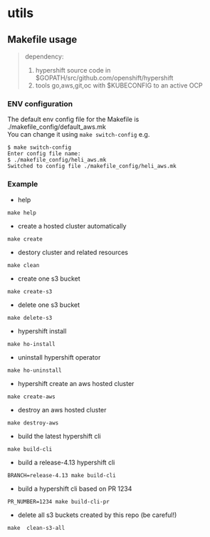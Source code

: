 # utils

## Makefile usage

> dependency:  
> 1. hypershift source code in $GOPATH/src/github.com/openshift/hypershift  
> 2. tools go,aws,git,oc with $KUBECONFIG to an active OCP

### ENV configuration
The default env config file for the Makefile is ./makefile_config/default_aws.mk  
You can change it using `make switch-config` e.g.
```shell
$ make switch-config 
Enter config file name: 
$ ./makefile_config/heli_aws.mk
Switched to config file ./makefile_config/heli_aws.mk
```

### Example
* help
```shell
make help
```
* create a hosted cluster automatically
```shell
make create
```
* destory cluster and related resources
```shell
make clean
```
* create one s3 bucket
```shell
make create-s3
```
* delete one s3 bucket
```shell
make delete-s3
```
* hypershift install
```shell
make ho-install
```
* uninstall hypershift operator
```shell
make ho-uninstall
```
* hypershift create an aws hosted cluster
```shell
make create-aws
```
*  destroy an aws hosted cluster
```shell
make destroy-aws
```
* build the latest hypershift cli
```shell
make build-cli
```
* build a release-4.13 hypershift cli
```shell
BRANCH=release-4.13 make build-cli 
```
* build a hypershift cli based on PR 1234
```shell
PR_NUMBER=1234 make build-cli-pr
```
* delete all s3 buckets created by this repo (be careful!)
```shell
make  clean-s3-all
```